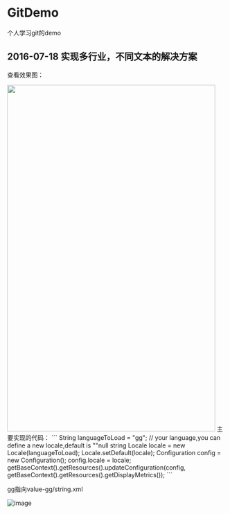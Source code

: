 # GitDemo
个人学习git的demo

## 2016-07-18 实现多行业，不同文本的解决方案
查看效果图：

<img src="https://github.com/leafseelight/GitDemo/blob/master/project-res/effect-picture.jpg" height="800" width="480" />
<!--
![image](https://github.com/leafseelight/GitDemo/blob/master/project-res/effect-picture.jpg)
-->
主要实现的代码：
```
    String languageToLoad = "gg"; // your language,you can define a new locale,default is ""null string
    Locale locale = new Locale(languageToLoad);
    Locale.setDefault(locale);
    Configuration config = new Configuration();
    config.locale = locale;
    getBaseContext().getResources().updateConfiguration(config, getBaseContext().getResources().getDisplayMetrics());
```

gg指向value-gg/string.xml

![image](https://github.com/leafseelight/GitDemo/blob/master/project-res/value-string.png)
